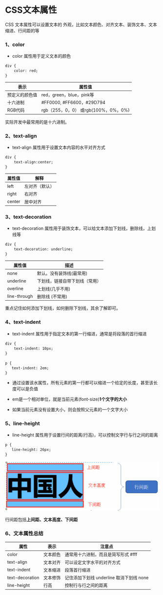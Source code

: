 # CSS文本属性

CSS 文本属性可以设置文本的 外观，比如文本颜色、对齐文本、装饰文本、文本缩进、行间距的等

### 1、color

* color 属性用于定义文本的颜色

```
div {
    color: red;
}
```

| 表示 | 属性值 |
| --- | --- |
| 预定义的颜色值 | red，green，blue，pink等 |
| 十六进制 | #FF0000, #FF6600，#29D794 |
| RGB代码 | rgb（255，0，0） 或rgb(100%，0%，0%) |

实际开发中最常用的是十六进制。

### 2、text-align

* text-align 属性用于设置文本内容的水平对齐方式

```
div {
    text-align:center;
}
```

| 属性值 | 解释 |
| --- | --- |
| left | 左对齐（默认） |
| right | 右对齐 |
| center | 居中对齐 |

### 3、text-decoration

* text-decoration 属性用于装饰文本，可以给文本添加下划线，删除线，上划线等

```
div {
    text-decoration: underline;
}
```

| 属性值 | 描述 |
| --- | --- |
| none | 默认。没有装饰线(最常用) |
| underline | 下划线，链接自带下划线（常用） |
| overline | 上划线(几乎不用) |
| line-through | 删除线 (不常用) |

重点记住如何添加下划线，如何删除下划线，其余了解即可。

### 4、text-indent

* text-indent 属性用于指定文本的第一行缩进，通常是将段落的首行缩进

```
div {
    text-indent: 10px;
}

p {
   text-indent: 2em;
}
```

* 通过设置该水属性，所有元素的第一行都可以缩进一个给定的长度，甚至该长度可以是负值

* em是一个相对单位，就是当前元素(font-size)**1个文字的大小**

* 如果当前元素没有设置大小，则会按照父元素的一个文字大小

### 5、line-height

* line-height 属性用于设置行间的距离(行高)，可以控制文字行与行之间的距离

```
p {
   line-height: 26px;
}
```

![img.png](images/css-line-height.png)

行间距包括**上间距、文本高度、下间距**

### 6、文本属性总结

| 属性 | 表示 | 注意点 |
| --- | --- | --- |
| color | 文本颜色 | 通常用十六进制，而且是简写形式 #fff |
| text-align | 文本对齐 | 可以设定文字水平的对齐方式 |
| text-indent | 文本缩进 | 段落首行缩进 |
| text-decoration | 文本修饰 | 记住添加下划线 underline 取消下划线 none |
| line-height | 行高 | 控制行与行之间的距离 |
